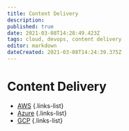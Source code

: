 ```yaml
---
title: Content Delivery
description: 
published: true
date: 2021-03-08T14:28:49.423Z
tags: cloud, devops, content delivery
editor: markdown
dateCreated: 2021-03-08T14:24:39.375Z
---
```


# Content Delivery
- [AWS](/training/cloud_and_devops/content_delivery/aws)
{.links-list}
- [Azure](/training/cloud_and_devops/content_delivery/azure)
{.links-list}
- [GCP](/training/cloud_and_devops/content_delivery/gcp)
{.links-list}